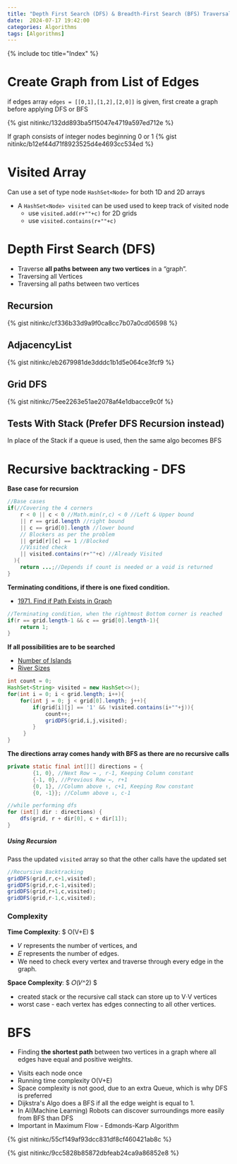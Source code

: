 ```yaml
---
title: "Depth First Search (DFS) & Breadth-First Search (BFS) Traversal"
date:  2024-07-17 19:42:00
categories: Algorithms
tags: [Algorithms]
---
```


{% include toc title="Index" %}


# Create Graph from List of Edges
if edges array `edges = [[0,1],[1,2],[2,0]]` is given, first create a graph before applying DFS or BFS

{% gist nitinkc/132dd893ba5f15047e4719a597ed712e  %}

If graph consists of integer nodes beginning 0 or 1
{% gist nitinkc/b12ef44d71f8923525d4e4693cc534ed  %}


# Visited Array
Can use a set of type node `HashSet<Node>` for both 1D and 2D arrays
- A `HashSet<Node> visited` can be used used to keep track of visited node
  - use `visited.add(r+""+c)` for 2D grids
  - use `visited.contains(r+""+c)`

# Depth First Search (DFS)
- Traverse **all paths between any two vertices** in a “graph”.
- Traversing all Vertices
- Traversing all paths between two vertices

## Recursion
{% gist nitinkc/cf336b33d9a9f0ca8cc7b07a0cd06598 %}

## AdjacencyList
{% gist nitinkc/eb2679981de3dddc1b1d5e064ce3fcf9  %}

## Grid DFS
{% gist nitinkc/75ee2263e51ae2078af4e1dbacce9c0f  %}

## Tests With Stack (Prefer DFS Recursion instead)
In place of the Stack if a queue is used, then the same algo becomes BFS

[//]: # ({% gist nitinkc/aede10b385437c2d861cce9ebaabbe41 %})

[//]: # ({% gist nitinkc/06bd79e6102000bc603b72e386a23811 %})


# Recursive backtracking - DFS
**Base case for recursion**
```java
//Base cases
if(//Covering the 4 corners
    r < 0 || c < 0 //Math.min(r,c) < 0 //Left & Upper bound
    || r == grid.length //right bound
    || c == grid[0].length //lower bound
    // Blockers as per the problem
    || grid[r][c] == 1 //Blocked
    //Visited check
    || visited.contains(r+""+c) //Already Visited
  ){
    return ...;//Depends if count is needed or a void is returned
}
```

**Terminating conditions, if there is one fixed condition.**
- [1971. Find if Path Exists in Graph](https://leetcode.com/problems/find-if-path-exists-in-graph/)

```java
//Terminating condition, when the rightmost Bottom corner is reached
if(r == grid.length-1 && c == grid[0].length-1){
    return 1;
}
```

**If all possibilities are to be searched**
- [Number of Islands](https://leetcode.com/problems/number-of-islands/description/)
- [River Sizes](https://www.algoexpert.io/questions/river-sizes)

```java
int count = 0;
HashSet<String> visited = new HashSet<>();
for(int i = 0; i < grid.length; i++){
    for(int j = 0; j < grid[0].length; j++){
        if(grid[i][j] == '1' && !visited.contains(i+""+j)){
            count++;
            gridDFS(grid,i,j,visited);
        }
     }
}
```

**The directions array comes handy with BFS as there are no recursive calls**

```java
private static final int[][] directions = {
        {1, 0}, //Next Row → , r-1, Keeping Column constant
        {-1, 0}, //Previous Row ←, r+1
        {0, 1}, //Column above ↑, c+1, Keeping Row constant
        {0, -1}}; //Column above ↓, c-1

//while performing dfs
for (int[] dir : directions) {
    dfs(grid, r + dir[0], c + dir[1]);
}
```

##### Using Recursion
Pass the updated `visited` array so that the other calls have the updated set

```java
//Recursive Backtracking
gridDFS(grid,r,c+1,visited);
gridDFS(grid,r,c-1,visited);
gridDFS(grid,r+1,c,visited);
gridDFS(grid,r-1,c,visited);
```

### Complexity
**Time Complexity**: $ O(V+E) $
- 𝑉 represents the number of vertices, and
- 𝐸 represents the number of edges.
- We need to check every vertex and traverse through every edge in the graph.

**Space Complexity**: $ 𝑂(𝑉^2) $
- created stack or the recursive call stack can store up to V⋅V vertices
- worst case - each vertex has edges connecting to all other vertices.


# BFS
- Finding **the shortest path** between two vertices in a graph where all edges have
  equal and positive weights.


* Visits each node once
* Running time complexity O(V+E)
* Space complexity is not good, due to an extra Queue, which is why DFS is
  preferred
* Dijkstra's Algo does a BFS if all the edge weight is equal to 1.
* In AI(Machine Learning) Robots can discover surroundings more easily from BFS
  than DFS
* Important in Maximum Flow - Edmonds-Karp Algorithm

{% gist nitinkc/55cf149af93dcc831df8cf460421ab8c %}


{% gist nitinkc/9cc5828b85872dbfeab24ca9a86852e8  %}

